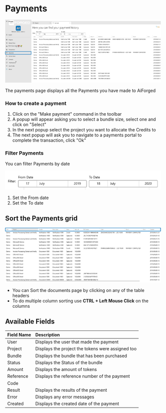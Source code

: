 # Payments

![](.gitbook/assets/image%20%2817%29.png)

The payments page displays all the Payments you have made to AiForged

### How to create a payment

1. Click on the "Make payment" command in the toolbar
2. A popup will appear asking you to select a bundle size, select one and click on "Select"
3. In the next popup select the project you want to allocate the Credits to
4. The next popup will ask you to navigate to a payments portal to complete the transaction, click "Ok"

### Filter Payments

You can filter Payments by date 

![](.gitbook/assets/image%20%287%29.png)

1. Set the From date
2. Set the To date

## Sort the Payments grid

![](.gitbook/assets/image%20%282%29.png)

* You can Sort the documents page by clicking on any of the table headers
* To do multiple column sorting use **CTRL + Left Mouse Click** on the columns

## Available Fields

| Field Name | Description |
| :--- | :--- |
| User | Displays the user that made the payment |
| Project | Displays the project the tokens were assigned too |
| Bundle | Displays the bundle that has been purchased |
| Status | Displays the Status of the bundle |
| Amount | Displays the amount of tokens |
| Reference | Displays the reference number of the payment |
| Code |  |
| Result | Displays the results of the payment |
| Error | Displays any error messages |
| Created | Displays the created date of the payment |

